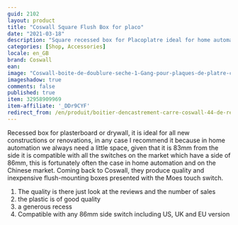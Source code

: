 ```yaml
---
guid: 2102
layout: product
title: "Coswall Square Flush Box for placo"
date: "2021-03-18"
description: "Square recessed box for Placoplatre ideal for home automation modules"
categories: [Shop, Accessories]
locale: en_GB
brand: Coswall
ean:
image: "Coswall-boite-de-doublure-seche-1-Gang-pour-plaques-de-platre-cloisons-placo.jpg"
imageshadow: true
comments: false
published: true
item: 32958909969
item-affiliate: '_DDr9CYF'
redirect_from: /en/produit/boitier-dencastrement-carre-coswall-44-de-reductions
---
```


Recessed box for plasterboard or drywall, it is ideal for all new constructions or renovations, in any case I recommend it because in home automation we always need a little space, given that it is 83mm from the side it is compatible with all the switches on the market which have a side of 86mm, this is fortunately often the case in home automation and on the Chinese market. Coming back to Coswall, they produce quality and inexpensive flush-mounting boxes presented with the Moes touch switch.

1. The quality is there just look at the reviews and the number of sales
2. the plastic is of good quality
3. a generous recess
4. Compatible with any 86mm side switch including US, UK and EU version
